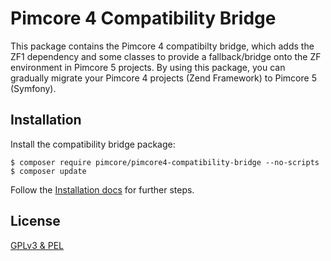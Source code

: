 # Pimcore 4 Compatibility Bridge 
 
This package contains the Pimcore 4 compatibilty bridge, which adds the ZF1 dependency and some classes to 
provide a fallback/bridge onto the ZF environment in Pimcore 5 projects. By using this package, you can gradually
migrate your Pimcore 4 projects (Zend Framework) to Pimcore 5 (Symfony).
  
## Installation

Install the compatibility bridge package:

```
$ composer require pimcore/pimcore4-compatibility-bridge --no-scripts
$ composer update
```

Follow the [Installation docs](https://www.pimcore.org/docs/5.0.0/Installation_and_Upgrade/Updating_Pimcore/Upgrade_from_4_to_5/Migrate_for_Compatibility_Bridge.html)
for further steps.

## License
[GPLv3 & PEL](./LICENSE.md)

